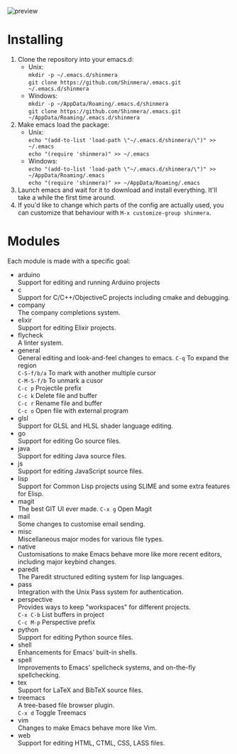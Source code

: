 ![preview](https://filebox.tymoon.eu//file/TWpjNE5BPT0=)

# Installing
1. Clone the repository into your emacs.d:
   * Unix:  
     `mkdir -p ~/.emacs.d/shinmera`  
     `git clone https://github.com/Shinmera/.emacs.git ~/.emacs.d/shinmera`
   * Windows:  
     `mkdir -p ~/AppData/Roaming/.emacs.d/shinmera`  
     `git clone https://github.com/Shinmera/.emacs.git ~/AppData/Roaming/.emacs.d/shinmera`
2. Make emacs load the package:
   * Unix:  
     `echo "(add-to-list 'load-path \"~/.emacs.d/shinmera/\")" >> ~/.emacs`  
     `echo "(require 'shinmera)" >> ~/.emacs`
   * Windows:  
     `echo "(add-to-list 'load-path \"~/.emacs.d/shinmera/\")" >> ~/AppData/Roaming/.emacs`  
     `echo "(require 'shinmera)" >> ~/AppData/Roaming/.emacs`
3. Launch emacs and wait for it to download and install everything. It'll take a while the first time around.
4. If you'd like to change which parts of the config are actually used, you can customize that behaviour with `M-x customize-group shinmera`.

# Modules
Each module is made with a specific goal:

- arduino  
  Support for editing and running Arduino projects
- c  
  Support for C/C++/ObjectiveC projects including cmake and debugging.
- company  
  The company completions system.
- elixir  
  Support for editing Elixir projects.
- flycheck  
  A linter system.
- general  
  General editing and look-and-feel changes to emacs.
  `C-q` To expand the region  
  `C-S-f/b/a` To mark with another multiple cursor  
  `C-M-S-f/b` To unmark a cusor  
  `C-c p` Projectile prefix  
  `C-c k` Delete file and buffer  
  `C-c r` Rename file and buffer  
  `C-c o` Open file with external program
- glsl  
  Support for GLSL and HLSL shader language editing.
- go  
  Support for editing Go source files.
- java  
  Support for editing Java source files.
- js  
  Support for editing JavaScript source files.
- lisp  
  Support for Common Lisp projects using SLIME and some extra features for Elisp.
- magit  
  The best GIT UI ever made.
  `C-x g` Open Magit
- mail  
  Some changes to customise email sending.
- misc  
  Miscellaneous major modes for various file types.
- native  
  Customisations to make Emacs behave more like more recent editors, including major keybind changes.
- paredit  
  The Paredit structured editing system for lisp languages.
- pass  
  Integration with the Unix Pass system for authentication.
- perspective  
  Provides ways to keep "workspaces" for different projects.  
  `C-x C-b` List buffers in project  
  `C-c M-p` Perspective prefix
- python  
  Support for editing Python source files.
- shell  
  Enhancements for Emacs' built-in shells.
- spell  
  Improvements to Emacs' spellcheck systems, and on-the-fly spellchecking.
- tex  
  Support for LaTeX and BibTeX source files.
- treemacs  
  A tree-based file browser plugin.  
  `C-x d` Toggle Treemacs
- vim  
  Changes to make Emacs behave more like Vim.
- web  
  Support for editing HTML, CTML, CSS, LASS files.
